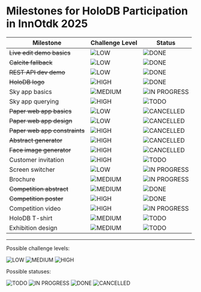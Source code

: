 # Milestones for HoloDB Participation in InnOtdk 2025

| Milestone | Challenge Level | Status |
| --- | --- | --- |
| ~~Live edit demo basics~~ | ![LOW](https://img.shields.io/badge/LOW-lightgray) | ![DONE](https://img.shields.io/badge/DONE-green) |
| ~~Calcite fallback~~ | ![LOW](https://img.shields.io/badge/LOW-lightgray) | ![DONE](https://img.shields.io/badge/DONE-green) |
| ~~REST API dev demo~~ | ![LOW](https://img.shields.io/badge/LOW-lightgray) | ![DONE](https://img.shields.io/badge/DONE-green) |
| ~~HoloDB logo~~ | ![HIGH](https://img.shields.io/badge/HIGH-red) | ![DONE](https://img.shields.io/badge/DONE-green) |
| Sky app basics | ![MEDIUM](https://img.shields.io/badge/MEDIUM-yellow) | ![IN PROGRESS](https://img.shields.io/badge/IN_PROGRESS-blue) |
| Sky app querying | ![HIGH](https://img.shields.io/badge/HIGH-red) | ![TODO](https://img.shields.io/badge/TODO-gray) |
| ~~Paper web app basics~~ | ![LOW](https://img.shields.io/badge/LOW-lightgray) | ![CANCELLED](https://img.shields.io/badge/CANCELLED-saddlebrown) |
| ~~Paper web app design~~ | ![LOW](https://img.shields.io/badge/LOW-lightgray) | ![CANCELLED](https://img.shields.io/badge/CANCELLED-saddlebrown) |
| ~~Paper web app constraints~~ | ![HIGH](https://img.shields.io/badge/HIGH-red) | ![CANCELLED](https://img.shields.io/badge/CANCELLED-saddlebrown) |
| ~~Abstract generator~~ | ![HIGH](https://img.shields.io/badge/HIGH-red) | ![CANCELLED](https://img.shields.io/badge/CANCELLED-saddlebrown) |
| ~~Face image generator~~ | ![HIGH](https://img.shields.io/badge/HIGH-red) | ![CANCELLED](https://img.shields.io/badge/CANCELLED-saddlebrown) |
| Customer invitation | ![HIGH](https://img.shields.io/badge/HIGH-red) | ![TODO](https://img.shields.io/badge/TODO-gray) |
| Screen switcher | ![LOW](https://img.shields.io/badge/LOW-lightgray) | ![IN PROGRESS](https://img.shields.io/badge/IN_PROGRESS-blue) |
| Brochure | ![MEDIUM](https://img.shields.io/badge/MEDIUM-yellow) | ![IN PROGRESS](https://img.shields.io/badge/IN_PROGRESS-blue) |
| ~~Competition abstract~~ | ![MEDIUM](https://img.shields.io/badge/MEDIUM-yellow) | ![DONE](https://img.shields.io/badge/DONE-green)  |
| ~~Competition poster~~ | ![HIGH](https://img.shields.io/badge/HIGH-red) | ![DONE](https://img.shields.io/badge/DONE-green) |
| Competition video | ![HIGH](https://img.shields.io/badge/HIGH-red) | ![IN PROGRESS](https://img.shields.io/badge/IN_PROGRESS-blue) |
| HoloDB T-shirt | ![MEDIUM](https://img.shields.io/badge/MEDIUM-yellow) | ![TODO](https://img.shields.io/badge/TODO-gray) |
| Exhibition design | ![MEDIUM](https://img.shields.io/badge/MEDIUM-yellow) | ![TODO](https://img.shields.io/badge/TODO-gray) |

---

Possible challenge levels:

![LOW](https://img.shields.io/badge/LOW-lightgray)
![MEDIUM](https://img.shields.io/badge/MEDIUM-yellow)
![HIGH](https://img.shields.io/badge/HIGH-red)

Possible statuses:

![TODO](https://img.shields.io/badge/TODO-gray)
![IN PROGRESS](https://img.shields.io/badge/IN_PROGRESS-blue)
![DONE](https://img.shields.io/badge/DONE-green)
![CANCELLED](https://img.shields.io/badge/CANCELLED-saddlebrown)
